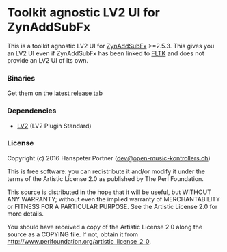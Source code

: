 # Toolkit agnostic LV2 UI for ZynAddSubFx

This is a toolkit agnostic LV2 UI for
[ZynAddSubFx](http://zynaddsubfx.sourceforge.net) >=2.5.3.
This gives you an LV2 UI even if ZynAddSubFx has been linked to
[FLTK](http://www.fltk.org) and does not provide an LV2 UI of its own.

### Binaries

Get them on the [latest release tab](https://github.com/ventosus/zyn_ext_gui/releases/latest)

### Dependencies

* [LV2](http://lv2plug.in) (LV2 Plugin Standard)

### License

Copyright (c) 2016 Hanspeter Portner (dev@open-music-kontrollers.ch)

This is free software: you can redistribute it and/or modify
it under the terms of the Artistic License 2.0 as published by
The Perl Foundation.

This source is distributed in the hope that it will be useful,
but WITHOUT ANY WARRANTY; without even the implied warranty of
MERCHANTABILITY or FITNESS FOR A PARTICULAR PURPOSE. See the
Artistic License 2.0 for more details.

You should have received a copy of the Artistic License 2.0
along the source as a COPYING file. If not, obtain it from
<http://www.perlfoundation.org/artistic_license_2_0>.
